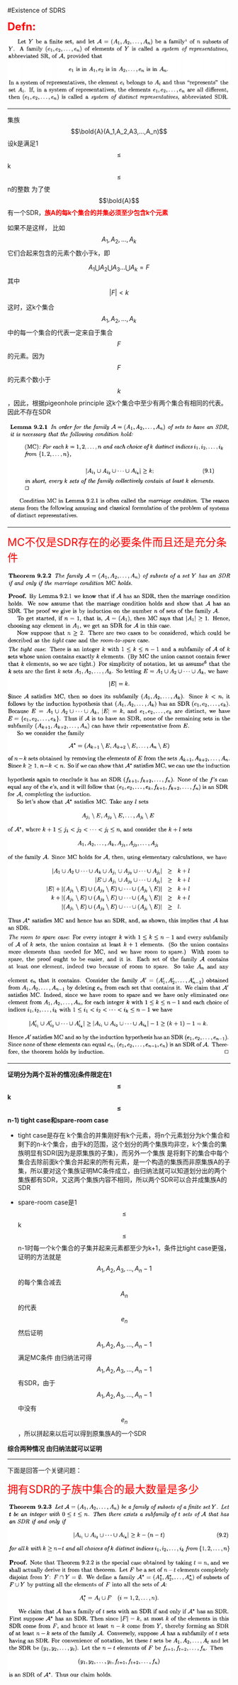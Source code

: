 #Existence of SDRS

<font color="red" style="font-weight: bold;font-size:x-large;">Defn:</font> 

![](/assets/sdr1.png)
- - -

集族$$\bold{A}(A_1,A_2,A3,...,A_n)$$ 设k是满足1$$\leqslant$$k$$\leqslant$$n的整数 为了使$$\bold{A}$$有一个SDR，<font color="red" style="font-weight: bold">族A的每k个集合的并集必须至少包含k个元素</font>

如果不是这样， 比如$$A_1,A_2,...,A_k$$ 它们合起来包含的元素个数小于k，即

$$A_1\bigcup A_2\bigcup A_3 ... \bigcup A_k = F$$ 其中$$|F| < k$$

这时，这k个集合$$A_1,A_2,...,A_k$$中的每一个集合的代表一定来自于集合$$F$$的元素。因为$$F$$的元素个数小于$$k$$，因此，根据pigeonhole principle 这k个集合中至少有两个集合有相同的代表。因此不存在SDR

![](/assets/sdr2.png)
- - -

<font color="red" style="font-size: x-large">MC不仅是SDR存在的必要条件而且还是充分条件</font>

![](/assets/sdr3.png)

![](/assets/sdr4.png)

![](/assets/sdr5.png)

- - - 

**证明分为两个互补的情况(条件限定在1$$\leqslant$$k$$\leqslant$$n-1) tight case和spare-room case**

* tight case是存在 k个集合的并集刚好有k个元素，将n个元素划分为k个集合和剩下的n-k个集合，由于k的范围，这个划分的两个集族均非空，k个集合的集族明显有SDR(因为是原集族的子集)，而另外一个集族 是将剩下的集合中每个集合去除前面k个集合并起来的所有元素，是一个构造的集族而非原集族A的子集，所以要对这个集族证明MC条件成立，由归纳法就可以知道划分出的两个集族都有SDR，又这两个集族内容不相同，所以两个SDR可以合并成集族A的SDR

* spare-room case是1$$\leqslant$$k$$\leqslant$$n-1时每一个k个集合的子集并起来元素都至少为k+1，条件比tight case更强，证明的方法就是$$A_1,A_2,A_3,...,A_n-1$$的每个集合减去$$A_n$$的代表$$e_n$$ 然后证明$$A_1,A_2,A_3,...,A_n-1$$满足MC条件 由归纳法可得$$A_1,A_2,A_3,...,A_n-1$$ 有SDR，由于$$A_1,A_2,A_3,...,A_n-1$$中没有$$e_n$$，所以拼起来以后可以得到原集族A的一个SDR

**综合两种情况 由归纳法就可以证明**
- - -

下面是回答一个关键问题：

<font color="red" style="font-size: x-large">拥有SDR的子族中集合的最大数量是多少</font>

![](/assets/sdr6.png)


